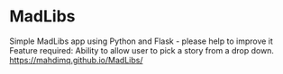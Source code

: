 # MadLibs
Simple MadLibs app using Python and Flask - please help to improve it
Feature required: Ability to allow user to pick a story from a drop down.
https://mahdimq.github.io/MadLibs/
